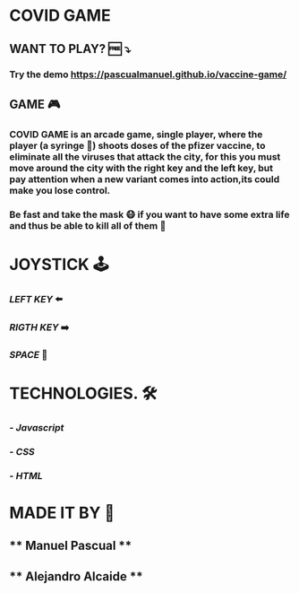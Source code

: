 # COVID GAME 

## WANT TO PLAY? 🆓 ⤵️
### Try the demo https://pascualmanuel.github.io/vaccine-game/



## GAME 🎮
### COVID GAME is an arcade game, single player, where the player (a syringe 💉) shoots doses of the pfizer vaccine, to eliminate all the viruses that attack the city, for this you must move around the city with the right key and the left key, but pay attention when a new variant comes into action,its could make you lose control.
### Be fast and take the mask 😷 if you want to have some extra life and thus be able to kill all of them  🏅



# JOYSTICK 🕹️
### *LEFT KEY*    ⬅️
### *RIGTH KEY*   ➡️
### *SPACE*    🔫



# TECHNOLOGIES. 🛠️
### - *Javascript*
### - *CSS*
### - *HTML*



# MADE IT BY 🔄
##  ** Manuel Pascual **
## ** Alejandro Alcaide **



